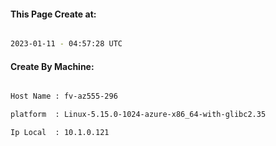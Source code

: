 
   
#### This Page Create at:

```bash

2023-01-11 - 04:57:28 UTC

```

#### Create By Machine:

```bash

Host Name : fv-az555-296

platform  : Linux-5.15.0-1024-azure-x86_64-with-glibc2.35

Ip Local  : 10.1.0.121

```


